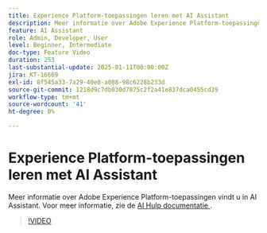 ```yaml
---
title: Experience Platform-toepassingen leren met AI Assistant
description: Meer informatie over Adobe Experience Platform-toepassingen vindt u in AI Assistant.
feature: AI Assistant
role: Admin, Developer, User
level: Beginner, Intermediate
doc-type: Feature Video
duration: 253
last-substantial-update: 2025-01-11T00:00:00Z
jira: KT-16669
exl-id: 8f545a33-7a29-40e0-a088-98c6228b233d
source-git-commit: 1218d9c7db030d7875c2f2a41e837dca0455cd39
workflow-type: tm+mt
source-wordcount: '41'
ht-degree: 0%

---
```



# Experience Platform-toepassingen leren met AI Assistant

Meer informatie over Adobe Experience Platform-toepassingen vindt u in AI Assistant. Voor meer informatie, zie de [ AI Hulp documentatie ](https://experienceleague.adobe.com/nl/docs/experience-platform/ai-assistant/home).

>[!VIDEO](https://video.tv.adobe.com/v/3441030/?learn=on&enablevpops&captions=dut)
